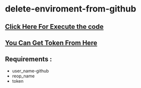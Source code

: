 # delete-enviroment-from-github

## [Click Here For Execute the code](https://stackblitz.com/edit/run-js-code?file=index.js)

## [You Can Get Token From Here](https://github.com/settings/tokens)

## Requirements :
* user_name-github
* reop_name
* token
<!-- ### <a href="https://stackblitz.com/edit/run-js-code?file=index.js" target="_blank" >Click Here For Execute the code</a> -->

